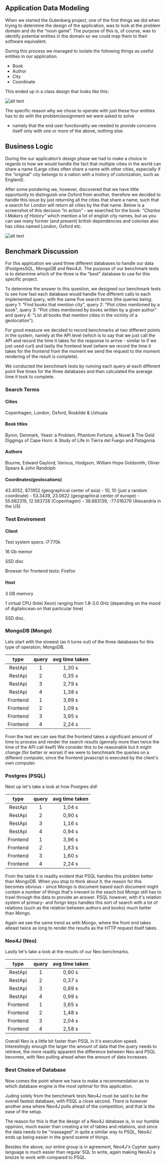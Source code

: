 ## Application Data Modeling 
When we started the Gutenberg project, one of the first things we did when trying to determine the design of the application, was to look at the problem domain and do the “noun game”. The purpose of this is, of course, was to identify potential entities in the domain so we could map them to their software equivalent. 

During this process we managed to isolate the following things as useful entities in our application.

* Book
* Author
* City
* Coordinate

This ended up in a class design that looks like this:

![alt text](https://raw.githubusercontent.com/Thug-Lyfe/DBFinalAssignmentAllCodeGroupSix/master/pics/classDiagramEntities.png "Class diagram")

The specific reason why we chose to operate with just these four entities has to do with the problem/assignment we were asked to solve
- namely that the end user functionality we needed to provide concerns itself only with one or more of the above, nothing else.

## Business Logic

During the our application’s design phase we had to make a choice in regards to how we would handle the fact that multiple cities in the world can share a name (Large cities often share a name with other cities, especially if the “original” city belongs to a nation with a history of colonization, such as England).

After some pondering we, however, discovered that we have little opportunity to distinguish one Oxford from another, therefore we decided to handle this issue by just returning all the cities that share a name, such that a search for London will return all cities by the that name.
Below is a screenshot of this decision “in action” - we searched for the book: <i>“Charles I Makers of History”</i> which mention a lot of english city names, but as you can see many former (and present) british dependencies and colonies also has cities named London, Oxford etc. 

![alt text](https://raw.githubusercontent.com/Thug-Lyfe/DBFinalAssignmentAllCodeGroupSix/master/pics/frontendScreenShot.PNG "frontend screenshot")



## Benchmark Discussion

For this application we used three different databases to handle our data (PostgresSQL, MongoDB and Neo4J). The purpose of our benchmark tests is to determine which of the three is the "best" database to use for this specific project.

To determine the answer to this question, we designed our benchmark tests to see how fast each database would handle five different calls to each implemented query, with the same five search terms (the queries being: query 1: "Find books that mention city", query 2: "Plot cities mentioned by a book", query 3: "Plot cities mentioned by books written by a given author" and query 4: "List all books that mention cities in the vicinity of a geolocation").


For good measure we decided to record benchmarks at two different points in the system, namely at the API level (which is to say that we just call the API and record the time it takes for the response to arrive - similar to if we just used curl) and lastly the frontend level (where we record the time it takes for the frontend from the moment we send the request to the moment rendering of the result is complete).

We conducted the benchmark tests by running each query at each different point five times for the three databases and then calculated the average time it took to complete.

### Search Terms
#### Cities
Copenhagen, London, Oxford, Roskilde & Ushuaia
#### Book titles
Byron, Denmark, Yeast: a Problem, Phantom Fortune, a Novel & The Gold Diggings of Cape Horn: A Study of Life in Tierra del Fuego and Patagonia 
#### Authors
Bourne, Edward Gaylord, Various, Hodgson, William Hope Goldsmith, Oliver Spears & John Randolph
#### Coordinates(geolocations)
43.4052, 87.1952 (geographical center of asia) - 10, 10 (just a random coordinate) - 53.3439, 23.0622 (geographical center of europe) - 55.682319, 12.563728 (Copenhagen) - 38.883139, -77.016278 (Alexandria in the US) 

### Test Enviroment
#### Client
Test system specs: 
i7:770k

16 Gb memor

SSD disc

Browser for frontend tests: Firefox

#### Host
3 GB memory

1 virtual CPU (Intel Xeon) ranging from 1.8-3.0 GHz (depending on the mood of digitalocean on that particular time)

SSD disc.


### MongoDB (Mongo)

Lets start with the slowest (as it turns out) of the three databases for this type of operation; MongoDB. 

**type**|**query**|**avg time taken**
:-----:|:-----:|:-----:
RestApi|1|1,30 s
RestApi|2|0,35 s
RestApi|3|2,79 s
RestApi|4|1,38 s
Frontend|1|3,99 s
Frontend|2|1,09 s
Frontend|3|3,95 s
Frontend|4|2,24 s

From the test we can see that the frontend takes a significant amount of time to process and render the search results (genrally more than twice the time of the API call itself)
We consider this to be reasonable but it might change (for better or worse) if we were to benchmark the queries on a different computer, since the frontend javascript is executed by the
client's own computer.


### Postgres (PSQL)

Next up let's take a look at how Postgres did!

**type**|**query**|**avg time taken**
:-----:|:-----:|:-----:
RestApi|1|1,04 s
RestApi|2|0,90 s
RestApi|3|1,16 s
RestApi|4|0,94 s
Frontend|1|3,96 s
Frontend|2|1,83 s
Frontend|3|1,60 s
Frontend|4|2,24 s

From the table it is readily evident that PSQL handles this problem better than MongoDB. When you stop to think about it, 
the reason for this becomes obvious - since Mongo is document based each document might contain a number of things that's irrevant to the seach
but Mongo still has to trawl through the data to provide an answer. PSQL however, with it's relation system of primary- and forign keys handles
this sort of search with a lot of relations (such as the relation between authors and books) much better than Mongo.

Again we see the same trend as with Mongo, where the front end takes atleast twice as long to render the results as the HTTP request itself takes.


### Neo4J (Neo)

Lastly let's take a look at the results of our Neo benchmarks.

**type**|**query**|**avg time taken**
:-----:|:-----:|:-----:
RestApi|1|0,90 s
RestApi|2|0,37 s
RestApi|3|0,89 s
RestApi|4|0,99 s
Frontend|1|3,65 s
Frontend|2|1,48 s
Frontend|3|2,04 s
Frontend|4|2,58 s

Overall Neo is a little bit faster than PSQL in it's execution speed. Interestingly enough the larger the amount of data that the query needs
to retrieve, the more readily apparent the difference between Neo and PSQL becomes, with Neo pulling ahead when the amount of data increases.


### Best Choice of Database

Now comes the point where we have to make a recommendation as to which database engine is the most optimal for this application.

Juding solely from the benchmark tests Neo4J must be said to be the overall fastest database, with PSQL a close second.
There is however another area where Neo4J pulls ahead of the competition, and that is the ease of the setup. 

The reason for this is that the design of a Neo4J database is, in our humble oppinion, much easier than creating a lot of tables and relations,
and since the data needs to be "massaged" in quite a similar way to PSQL, Neo4J ends up being easier in the grand sceme of things.

Besides the above, our entire group is in agreement, Neo4J's Cypher query language is much easier than regular SQL to write, again making
Neo4J a brezze to work with compared to PSQL.
